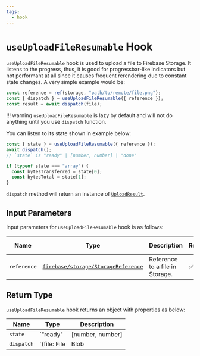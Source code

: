 ```yaml
---
tags:
  - hook
---
```


# `useUploadFileResumable` Hook

`useUploadFileResumable` hook is used to upload a file to Firebase Storage. It listens to the progress, thus, it is good for progressbar-like indicators but not performant at all since it causes frequent rerendering due to constant state changes. A very simple example would be:

```typescript
const reference = ref(storage, "path/to/remote/file.png");
const { dispatch } = useUploadFileResumable({ reference });
const result = await dispatch(file);
```

!!! warning
    `useUploadFileResumable` is lazy by default and will not do anything until you use `dispatch` function.

You can listen to its state shown in example below:

```typescript
const { state } = useUploadFileResumable({ reference });
await dispatch();
// `state` is "ready" | [number, number] | "done"

if (typeof state === "array") {
  const bytesTransferred = state[0];
  const bytesTotal = state[1];
}
```

`dispatch` method will return an instance of [`UploadResult`][UploadResultRefDoc].

## Input Parameters

Input parameters for `useUploadFileResumable` hook is as follows:

| Name | Type | Description | Required | Default Value |
|---|---|---|---|---|
| `reference` | [`firebase/storage/StorageReference`][StorageReferenceRefDoc] | Reference to a file in Storage. | ✅ | - |

## Return Type

`useUploadFileResumable` hook returns an object with properties as below:

| Name | Type | Description |
|---|---|---|
| `state` | `"ready" | [number, number] | "done"` | The state of the upload process. |
| `dispatch` | `(file: File | Blob | Buffer, metadata?: UploadMetadata) => Promise<UploadResult>` | A callback to start upload process. |

[StorageReferenceRefDoc]: https://firebase.google.com/docs/reference/js/storage.storagereference
[UploadResultRefDoc]: https://firebase.google.com/docs/reference/js/storage.uploadresult